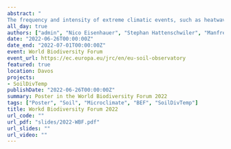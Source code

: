 ```yaml
---
abstract: "
The frequency and intensity of extreme climatic events, such as heatwaves and droughts, are increasing with climate change, threatening humanity and other life on Earth. Especially, belowground communities and functions are known to be highly sensitive to changes in microclimatic conditions (e.g., temperature and humidity). Yet, vegetation was shown its potential to buffer macroclimatic fluctuations by providing a critical buffering layer between macro- and microclimatic conditions. Moreover, higher vegetation diversity increased primary productivity. Therefore, we would expect vegetation diversity to increase the macroclimate buffering effect, and thus protect belowground communities and functions from microclimatic extremes. Here, we tested the effect of vegetation diversity on macroclimatic buffering across ecosystems at the European scale using the SoilTemp database. Our results show that increasing vegetation diversity increases the buffering of extreme macroclimate temperature events by increasing low temperatures and reducing high temperatures. Therefore, our results suggest that the plant diversity-induced stabilization of ecosystem functions could be mediated by the stabilization of microclimatic conditions.  "
all_day: true
authors: ["admin", "Nico Eisenhauer", "Stephan Hattenschwiler", "Manfred Wendisch"]
date: "2022-06-26T00:00:00Z"
date_end: "2022-07-01T00:00:00Z"
event: World Biodiversity Forum
event_url: https://ec.europa.eu/jrc/en/eu-soil-observatory
featured: true
location: Davos
projects:
- SoilDivTemp
publishDate: "2022-06-26T00:00:00Z"
summary: Poster in the World Biodiversity Forum 2022
tags: ["Poster", "Soil", "Microclimate", "BEF", "SoilDivTemp"]
title: Workd Biodiversity Forum 2022
url_code: ""
url_pdf: "slides/2022-WBF.pdf"
url_slides: ""
url_video: ""
---
```


